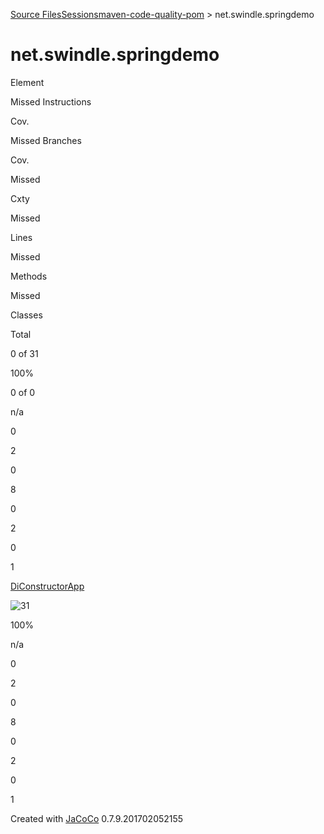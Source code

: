 [Source
Files](index.source.md)[Sessions](../jacoco-sessions.md)[maven-code-quality-pom](../index.md)
\> net.swindle.springdemo

# net.swindle.springdemo

Element

Missed Instructions

Cov.

Missed Branches

Cov.

Missed

Cxty

Missed

Lines

Missed

Methods

Missed

Classes

Total

0 of 31

100%

0 of 0

n/a

0

2

0

8

0

2

0

1

[DiConstructorApp](DiConstructorApp.md)

![31](../jacoco-resources/greenbar.gif "31")

100%

n/a

0

2

0

8

0

2

0

1

Created with [JaCoCo](http://www.jacoco.org/jacoco) 0.7.9.201702052155
